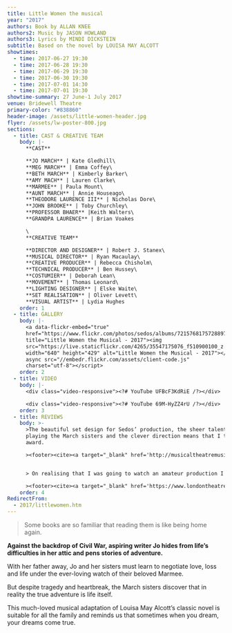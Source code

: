 ```yaml
---
title: Little Women the musical
year: "2017"
authors: Book by ALLAN KNEE
authors2: Music by JASON HOWLAND
authors3: Lyrics by MINDI DICKSTEIN
subtitle: Based on the novel by LOUISA MAY ALCOTT
showtimes:
  - time: 2017-06-27 19:30
  - time: 2017-06-28 19:30
  - time: 2017-06-29 19:30
  - time: 2017-06-30 19:30
  - time: 2017-07-01 14:30
  - time: 2017-07-01 19:30
showtime-summary: 27 June-1 July 2017
venue: Bridewell Theatre
primary-color: "#838860"
header-image: /assets/little-women-header.jpg
flyer: /assets/lw-poster-800.jpg
sections:
  - title: CAST & CREATIVE TEAM
    body: |-
      **CAST**

      **JO MARCH** | Kate Gledhill\
      **MEG MARCH** | Emma Coffey\
      **BETH MARCH** | Kimberly Barker\
      **AMY MACH** | Lauren Clarke\
      **MARMEE** | Paula Mount\
      **AUNT MARCH** | Annie Houseago\
      **THEODORE LAURENCE III** | Nicholas Dore\
      **JOHN BROOKE** | Toby Churchley\
      **PROFESSOR BHAER** |Keith Walters\
      **GRANDPA LAURENCE** | Brian Voakes

      \
      **CREATIVE TEAM**

      **DIRECTOR AND DESIGNER** | Robert J. Stanex\
      **MUSICAL DIRECTOR** | Ryan Macaulay\
      **CREATIVE PRODUCER** | Rebecca Chisholm\
      **TECHNICAL PRODUCER** | Ben Hussey\
      **COSTUMIER** | Deborah Lean\
      **MOVEMENT** | Thomas Leonard\
      **LIGHTING DESIGNER** | Elske Waite\
      **SET REALISATION** | Oliver Levett\
      **VISUAL ARTIST** | Lydia Hughes
    order: 1
  - title: GALLERY
    body: |-
      <a data-flickr-embed="true"
      href="https://www.flickr.com/photos/sedos/albums/72157681757288974"
      title="Little Women the Musical - 2017"><img
      src="https://live.staticflickr.com/4265/35547175076_f510900100_z.jpg"
      width="640" height="429" alt="Little Women the Musical - 2017"></a><script
      async src="//embedr.flickr.com/assets/client-code.js"
      charset="utf-8"></script>
    order: 2
  - title: VIDEO
    body: |-
      <div class="video-responsive"><?# YouTube UFBcF3KdRiE /?></div>

      <div class="video-responsive"><?# YouTube 69M-HyZZ4rU /?></div>
    order: 3
  - title: REVIEWS
    body: >-
      >The beautiful set design for Sedos’ production, the sheer talent of those
      playing the March sisters and the clever direction means that I took this
      award.

      ><footer><cite><a target="_blank" href='http://musicaltheatremusings.co.uk/2017-roundup'>Little Women The Musical, 2017, Musical Theatre Musings (best amateur production of 2017)</a></cite></footer>


      > On realising that I was going to watch an amateur production I embarrassingly didn’t have high hopes for this production of Little Women the Musical – however, within the first few lines, I was proven very wrong. The Stock Exchange Dramatic and Operatic Society – better known as Sedos – are an amateur company who I now realise deliver professional standard productions. 

      ><footer><cite><a target="_blank" href='https://www.londontheatre1.com/reviews/review-little-women-bridewell-theatre/'>Little Women The Musical, 2017, London Theatre 1</a></cite></footer>
    order: 4
RedirectFrom:
  - 2017/littlewomen.htm
---
```

> Some books are so familiar that reading them is like being home again.

**Against the backdrop of Civil War, aspiring writer Jo hides from life’s difficulties in her attic and pens stories of adventure.**

With her father away, Jo and her sisters must learn to negotiate love, loss and life under the ever-loving watch of their beloved Marmee.

But despite tragedy and heartbreak, the March sisters discover that in reality the true adventure is life itself.

This much-loved musical adaptation of Louisa May Alcott’s classic novel is suitable for all the family and reminds us that sometimes when you dream, your dreams come true.